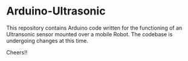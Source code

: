 # Arduino-Ultrasonic
This repository contains Arduino code written for the functioning of an Ultransonic sensor mounted over a mobile Robot.
The codebase is undergoing changes at this time.

Cheers!!
